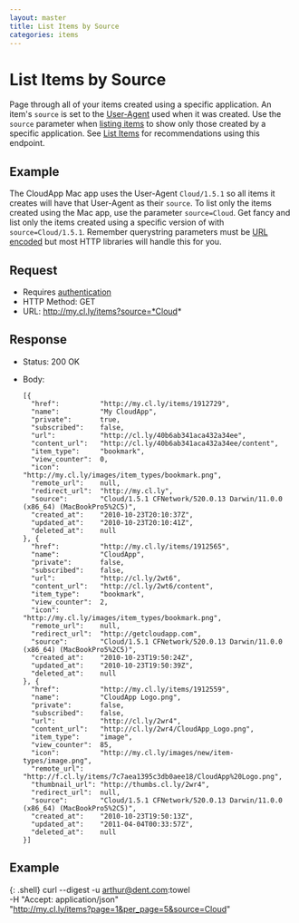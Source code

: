 ```yaml
---
layout: master
title: List Items by Source
categories: items
---
```


# List Items by Source

Page through all of your items created using a specific application. An item's
`source` is set to the [User-Agent][] used when it was created. Use the `source`
parameter when [listing items](/list-items) to show only those created by a
specific application. See [List Items](/list-items) for recommendations using
this endpoint.

[User-Agent]: http://en.wikipedia.org/wiki/User_agent


## Example

The CloudApp Mac app uses the User-Agent `Cloud/1.5.1` so all items it creates
will have that User-Agent as their `source`. To list only the items created
using the Mac app, use the parameter `source=Cloud`. Get fancy and list only the
items created using a specific version of with `source=Cloud/1.5.1`. Remember
querystring parameters must be [URL encoded][url-encoded] but most HTTP
libraries will handle this for you.

[url-encoded]: http://en.wikipedia.org/wiki/Percent-encoding


## Request

- Requires [authentication](/usage/#authentication)
- HTTP Method: GET
- URL: http://my.cl.ly/items?source=*Cloud*


## Response

- Status: 200 OK
- Body:

      [{
        "href":          "http://my.cl.ly/items/1912729",
        "name":          "My CloudApp",
        "private":       true,
        "subscribed":    false,
        "url":           "http://cl.ly/40b6ab341aca432a34ee",
        "content_url":   "http://cl.ly/40b6ab341aca432a34ee/content",
        "item_type":     "bookmark",
        "view_counter":  0,
        "icon":          "http://my.cl.ly/images/item_types/bookmark.png",
        "remote_url":    null,
        "redirect_url":  "http://my.cl.ly",
        "source":        "Cloud/1.5.1 CFNetwork/520.0.13 Darwin/11.0.0 (x86_64) (MacBookPro5%2C5)",
        "created_at":    "2010-10-23T20:10:37Z",
        "updated_at":    "2010-10-23T20:10:41Z",
        "deleted_at":    null
      }, {
        "href":          "http://my.cl.ly/items/1912565",
        "name":          "CloudApp",
        "private":       false,
        "subscribed":    false,
        "url":           "http://cl.ly/2wt6",
        "content_url":   "http://cl.ly/2wt6/content",
        "item_type":     "bookmark",
        "view_counter":  2,
        "icon":          "http://my.cl.ly/images/item_types/bookmark.png",
        "remote_url":    null,
        "redirect_url":  "http://getcloudapp.com",
        "source":        "Cloud/1.5.1 CFNetwork/520.0.13 Darwin/11.0.0 (x86_64) (MacBookPro5%2C5)",
        "created_at":    "2010-10-23T19:50:24Z",
        "updated_at":    "2010-10-23T19:50:39Z",
        "deleted_at":    null
      }, {
        "href":          "http://my.cl.ly/items/1912559",
        "name":          "CloudApp Logo.png",
        "private":       false,
        "subscribed":    false,
        "url":           "http://cl.ly/2wr4",
        "content_url":   "http://cl.ly/2wr4/CloudApp_Logo.png",
        "item_type":     "image",
        "view_counter":  85,
        "icon":          "http://my.cl.ly/images/new/item-types/image.png",
        "remote_url":    "http://f.cl.ly/items/7c7aea1395c3db0aee18/CloudApp%20Logo.png",
        "thumbnail_url": "http://thumbs.cl.ly/2wr4",
        "redirect_url":  null,
        "source":        "Cloud/1.5.1 CFNetwork/520.0.13 Darwin/11.0.0 (x86_64) (MacBookPro5%2C5)",
        "created_at":    "2010-10-23T19:50:13Z",
        "updated_at":    "2011-04-04T00:33:57Z",
        "deleted_at":    null
      }]

## Example

{: .shell}
    curl --digest -u arthur@dent.com:towel \
         -H "Accept: application/json" \
         "http://my.cl.ly/items?page=1&per_page=5&source=Cloud"
